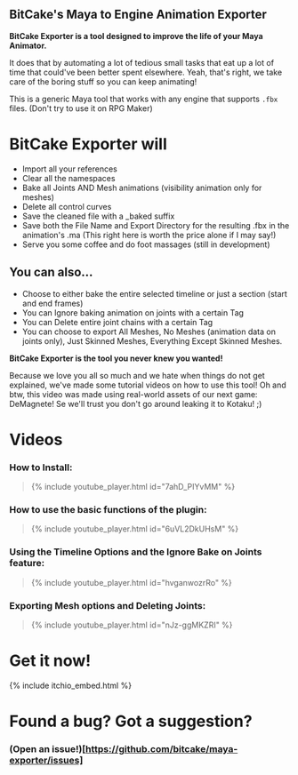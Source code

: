 ## BitCake's Maya to Engine Animation Exporter

**BitCake Exporter is a tool designed to improve the life of your Maya Animator.**

It does that by automating a lot of tedious small tasks that eat up a lot of time that could've been better spent elsewhere.
Yeah, that's right, we take care of the boring stuff so you can keep animating!

This is a generic Maya tool that works with any engine that supports `.fbx` files. (Don't try to use it on RPG Maker)

# BitCake Exporter will
- Import all your references
- Clear all the namespaces
- Bake all Joints AND Mesh animations (visibility animation only for meshes)
- Delete all control curves
- Save the cleaned file with a _baked suffix
- Save both the File Name and Export Directory for the resulting .fbx in the animation's .ma (This right here is worth the price alone if I may say!)
- Serve you some coffee and do foot massages (still in development)

## You can also...
- Choose to either bake the entire selected timeline or just a section (start and end frames)
- You can Ignore baking animation on joints with a certain Tag
- You can Delete entire joint chains with a certain Tag
- You can choose to export All Meshes, No Meshes (animation data on joints only), Just Skinned Meshes, Everything Except Skinned Meshes.

**BitCake Exporter is the tool you never knew you wanted!**

Because we love you all so much and we hate when things do not get explained, we've made some tutorial videos on how to use this tool! Oh and btw, this video was made using real-world assets of our next game: DeMagnete! Se we'll trust you don't go around leaking it to Kotaku! ;)

# Videos

### How to Install:
> {% include youtube_player.html id="7ahD_PIYvMM" %}

### How to use the basic functions of the plugin:
> {% include youtube_player.html id="6uVL2DkUHsM" %}

### Using the Timeline Options and the Ignore Bake on Joints feature:
> {% include youtube_player.html id="hvganwozrRo" %}

### Exporting Mesh options and Deleting Joints:
> {% include youtube_player.html id="nJz-ggMKZRI" %}


# Get it now!

{% include itchio_embed.html %}

# Found a bug? Got a suggestion?
### (Open an issue!)[https://github.com/bitcake/maya-exporter/issues]
